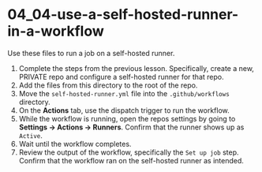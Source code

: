# 04_04-use-a-self-hosted-runner-in-a-workflow
Use these files to run a job on a self-hosted runner.

1. Complete the steps from the previous lesson.  Specifically, create a new, PRIVATE repo and configure a self-hosted runner for that repo.
1. Add the files from this directory to the root of the repo.
1. Move the `self-hosted-runner.yml` file into the `.github/workflows` directory.
1. On the **Actions** tab, use the dispatch trigger to run the workflow.
1. While the workflow is running, open the repos settings by going to **Settings -> Actions -> Runners**.  Confirm that the runner shows up as `Active`.
1. Wait until the workflow completes.
1. Review the output of the workflow, specifically the `Set up job` step.  Confirm that the workflow ran on the self-hosted runner as intended.
